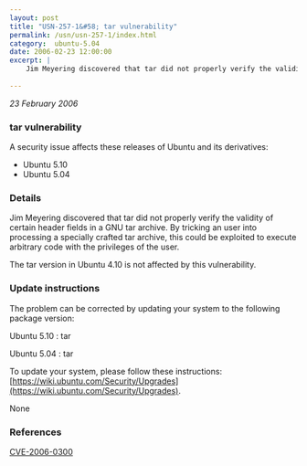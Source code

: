```yaml
---
layout: post
title: "USN-257-1&#58; tar vulnerability"
permalink: /usn/usn-257-1/index.html
category:  ubuntu-5.04
date: 2006-02-23 12:00:00
excerpt: |
    Jim Meyering discovered that tar did not properly verify the validity of certain header fields in a GNU tar archive. By tricking an user into processing a specially crafted tar archive, this could be exploited to execute arbitrary code with the privileges of the user.
    
--- 
```

 
 

*23 February 2006*

### tar vulnerability

A security issue affects these releases of Ubuntu and its derivatives:

* Ubuntu 5.10
* Ubuntu 5.04

### Details

Jim Meyering discovered that tar did not properly verify the validity of certain header fields in a GNU tar archive. By tricking an user into processing a specially crafted tar archive, this could be exploited to execute arbitrary code with the privileges of the user.

The tar version in Ubuntu 4.10 is not affected by this vulnerability.

### Update instructions

The problem can be corrected by updating your system to the following package version:

Ubuntu 5.10
 : tar 

Ubuntu 5.04
 : tar 

To update your system, please follow these instructions: [https://wiki.ubuntu.com/Security/Upgrades](https://wiki.ubuntu.com/Security/Upgrades).

None

### References

 
 [CVE-2006-0300](http://people.ubuntu.com/~ubuntu-security/cve/CVE-2006-0300)
 

